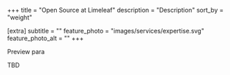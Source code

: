 +++
title = "Open Source at Limeleaf"
description = "Description"
sort_by = "weight"

[extra]
subtitle = ""
feature_photo = "images/services/expertise.svg"
feature_photo_alt = ""
+++

Preview para

<!-- more -->

TBD
